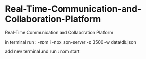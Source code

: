 # Real-Time-Communication-and-Collaboration-Platform
Real-Time Communication and Collaboration Platform

in terminal run :
-npm i
-npx json-server -p 3500 -w data\db.json

add new terminal and run : 
npm start
